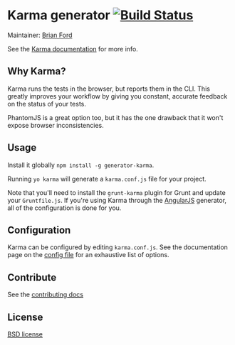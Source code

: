 # Karma generator [![Build Status](https://secure.travis-ci.org/yeoman/generator-karma.png?branch=master)](http://travis-ci.org/yeoman/generator-karma)

Maintainer: [Brian Ford](https://github.com/btford)

See the [Karma documentation](http://karma-runner.github.com/) for more info.


## Why Karma?

Karma runs the tests in the browser, but reports them in the CLI. This greatly improves your workflow by giving you constant, accurate feedback on the status of your tests.

PhantomJS is a great option too, but it has the one drawback that it won't expose browser inconsistencies.


## Usage

Install it globally `npm install -g generator-karma`.

Running `yo karma` will generate a `karma.conf.js` file for your project.

Note that you'll need to install the `grunt-karma` plugin for Grunt and update your `Gruntfile.js`. If you're using Karma through the [AngularJS](https://github.com/yeoman/generator-angular) generator, all of the configuration is done for you.


## Configuration

Karma can be configured by editing `karma.conf.js`. See the documentation page on the [config file](http://karma-runner.github.com/0.8/config/configuration-file.html) for an exhaustive list of options.


## Contribute

See the [contributing docs](https://github.com/yeoman/yeoman/blob/master/contributing.md)


## License

[BSD license](http://opensource.org/licenses/bsd-license.php)
